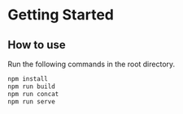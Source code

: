 # Getting Started

## How to use

Run the following commands in the root directory.

```bash
npm install
npm run build
npm run concat
npm run serve
```
